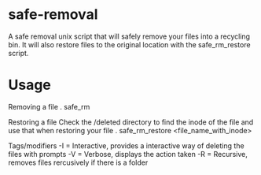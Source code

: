 # safe-removal
A safe removal unix script that will safely remove your files into a recycling bin.
It will also restore files to the original location with the safe_rm_restore script.

# Usage
Removing a file . safe_rm <file>

Restoring a file
Check the /deleted directory to find the inode of the file and use that when restoring your file
. safe_rm_restore <file_name_with_inode>

Tags/modifiers
-I = Interactive, provides a interactive way of deleting the files with prompts
-V = Verbose, displays the action taken
-R = Recursive, removes files rercusively if there is a folder
